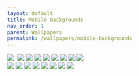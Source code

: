 ```yaml
---
layout: default
title: Mobile Backgrounds
nav_order: 1
parent: Wallpapers
permalink: /wallpapers/mobile-backgrounds
---
```


<div class="row"> 
  <div class="column">
    <img src="https://raw.githubusercontent.com/The-Back-Room/Wallpapers/refs/heads/main/mobile/Windows%2011/Windows%2011%20(1).png" />
    <img scr="https://raw.githubusercontent.com/The-Back-Room/Wallpapers/refs/heads/main/mobile/Windows%2011/Windows%2011%20(2).png" />
    <img src="https://raw.githubusercontent.com/The-Back-Room/Wallpapers/refs/heads/main/mobile/Windows%2011/Windows%2011%20(3).png" />
    <img src="https://raw.githubusercontent.com/The-Back-Room/Wallpapers/refs/heads/main/mobile/Windows%2011/Windows%2011%20(4).png" />
    <img src="https://raw.githubusercontent.com/The-Back-Room/Wallpapers/refs/heads/main/mobile/Windows%2011/Windows%2011%20(5).png" />
    <img src="https://raw.githubusercontent.com/The-Back-Room/Wallpapers/refs/heads/main/mobile/Windows%2011/Windows%2011%20(6).png" />
    <img src="https://raw.githubusercontent.com/The-Back-Room/Wallpapers/refs/heads/main/mobile/Windows%2011/Windows%2011%20(7).png" />
    <img src="https://raw.githubusercontent.com/The-Back-Room/Wallpapers/refs/heads/main/mobile/Windows%2011/Windows%2011%20(8).png" />
    <img src="https://raw.githubusercontent.com/The-Back-Room/Wallpapers/refs/heads/main/mobile/Windows%2011/Windows%2011%20(9).png" />
    <img src="https://raw.githubusercontent.com/The-Back-Room/Wallpapers/refs/heads/main/mobile/Windows%2011/Windows%2011%20(10).png" />
  </div>
  <div class="column">
    <img src="https://raw.githubusercontent.com/The-Back-Room/Wallpapers/refs/heads/main/mobile/Windows%2011/Windows%2011%20(11).png" />
    <img src="https://raw.githubusercontent.com/The-Back-Room/Wallpapers/refs/heads/main/mobile/Windows%2011/Windows%2011%20(12).png" />
    <img src="https://raw.githubusercontent.com/The-Back-Room/Wallpapers/refs/heads/main/mobile/Windows%2011/Windows%2011%20(13).png" />
    <img src="https://raw.githubusercontent.com/The-Back-Room/Wallpapers/refs/heads/main/mobile/Windows%2011/Windows%2011%20(14).png" />
    <img src="https://raw.githubusercontent.com/The-Back-Room/Wallpapers/refs/heads/main/mobile/Windows%2011/Windows%2011%20(15).png" />
    <img src="https://raw.githubusercontent.com/The-Back-Room/Wallpapers/refs/heads/main/mobile/Windows%2011/Windows%2011%20(16).png" />
    <img src="https://raw.githubusercontent.com/The-Back-Room/Wallpapers/refs/heads/main/mobile/Windows%2011/Windows%2011%20(17).png" />
    <img src="https://raw.githubusercontent.com/The-Back-Room/Wallpapers/refs/heads/main/mobile/Windows%2011/Windows%2011%20(18).png" />
  </div>
</div>
